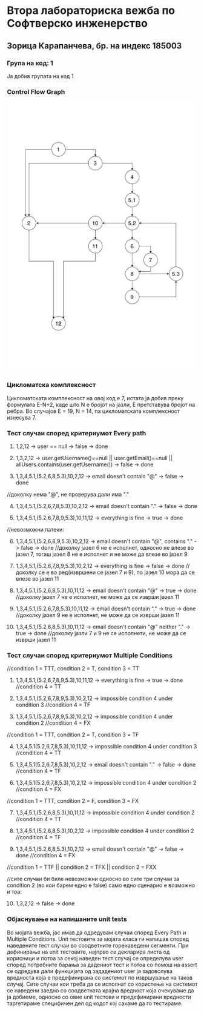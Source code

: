 # Втора лабораториска вежба по Софтверско инженерство

## Зорица Карапанчева, бр. на индекс 185003

### Група на код: 1

Ја добив групата на код 1

###  Control Flow Graph

![Слика од CFG](185003%20-%20Control%20Flow%20Graph.png)

### Цикломатска комплексност

Цикломатската комплексност на овој код е 7, истата ја добив преку формулата E-N+2, каде што N е бројот на јазли, E претставува бројот на ребра. Во случајoв Е = 19, N = 14, па цикломатската комплексност изнесува 7.

### Тест случаи според критериумот  Every path

1. 1,2,12 -> user == null -> false -> done

2. 1,3,2,12 -> user.getUsername()==null || user.getEmail()==null || allUsers.contains(user.getUsername()) -> false -> done

3. 1,3,4,5.1,(5.2,6,8,5.3),10,2,12 -> email doesn't contain "@" -> false -> done

//доколку нема "@", не проверува дали има "."

4. 1,3,4,5.1,(5.2,6,7,8,5.3),10,2,12 -> email doesn't contain "." -> false -> done

5. 1,3,4,5.1,(5.2,6,7,8,9,5.3),10,11,12 -> everything is fine -> true -> done

//невозможни патеки:

6. 1,3,4,5.1,(5.2,6,8,9,5.3),10,2,12 -> email doesn't contain "@", contains "." -> false -> done //доколку јазел 6 не е исполнет, односно не влезе во јазел 7, тогаш јазел 8 не е исполнет и не може да влезе во јазел 9

7. 1,3,4,5.1,(5.2,6,7,8,9,5.3),10,2,12 -> everything is fine -> false -> done //доколку се е во ред(извршени се јазел 7 и 9), по јазел 10 мора да се влезе во јазел 11

8. 1,3,4,5.1,(5.2,6,8,5.3),10,11,12 -> email doesn't contain "@" -> true -> done //доколку јазел 7 не е исполнет, не може да се изврши јазел 11

9. 1,3,4,5.1,(5.2,6,7,8,5.3),10,11,12 -> email doesn't contain "." -> true -> done //доколку јазел 9 не е исполнет, не може да се изврши јазел 11

10. 1,3,4,5.1,(5.2,6,8,5.3),10,11,12 -> email doesn't contain "@" neither "." -> true -> done //доколку јазли 7 и 9 не се исполнети, не може да се изврши јазел 11

### Тест случаи според критериумот Multiple Conditions

//condition 1 = TTT, condition 2 = T, condition 3 = TT

1. 1,3,4,5.1,(5.2,6,7,8,9,5.3),10,11,12 -> everything is fine -> true -> done //condition 4 = TT

2. 1,3,4,5.1,(5.2,6,7,8,9,5.3),10,2,12 -> impossible condition 4 under condition 3 //condition 4 = TF

3. 1,3,4,5.1,(5.2,6,7,8,9,5.3),10,2,12 -> impossible condition 4 under condition 2 //condition 4 = FX



//condition 1 = TTT, condition 2 = T, condition 3 = TF

4. 1,3,4,5.1(5.2,6,7,8,5.3),10,11,12 -> impossible condition 4 under condition 3 //condition 4 = TT

5. 1,3,4,5.1(5.2,6,7,8,5.3),10,2,12 -> email doesn't contain "." -> false -> done //condition 4 = TF

6. 1,3,4,5.1(5.2,6,7,8,5.3),10,2,12 -> impossible condition 4 under condition 2 //condition 4 = FX



//condition 1 = TTT, condition 2 = F, condition 3 = FX

7. 1,3,4,5.1,(5.2,6,8,5.3),10,11,12 -> impossible condition 4 under condition 2 //condition 4 = TT

8. 1,3,4,5.1,(5.2,6,8,5.3),10,2,12 -> impossible condition 4 under condition 2 //condition 4 = TF

9. 1,3,4,5.1,(5.2,6,8,5.3),10,2,12 -> email doesn't contain "@" -> false -> done //condition 4 = FX



//condition 1 = TTF || condition 2 = TFX || condition 2 = FXX

//сите случаи би биле невозможни односно во сите три случаи за condition 2 (во кои барем едно е false) само едно сценарио е возможно и тоа:

10. 1,3,2,12 -> false -> done

### Објаснување на напишаните unit tests

Во мојата вежба, јас имав да одредувам случаи според Every Path и Multiple Conditions. Unit тестовите за мојата класа ги напишав според наведените тест случаи во соодветните горенаведени сегменти. При дефинирање на unit тестовите, најпрво се декларира листа од корисници и потоа за секој наведен тест случај се определува user според потребните барања за дадениот тест и потоа со помош на assert се одредува дали функцијата од зададениот user ја задоволува вредноста која е предефинирана со системот по извршување на таков случај. Сите случаи кои треба да се исполнат со користење на системот се наведени заедно со соодветната крајна вредност која очекуваме да ја добиеме, односно со овие unit тестови и предефинирани вредности таргетираме специфичен дел од кодот кој сакаме да го тестираме. 
